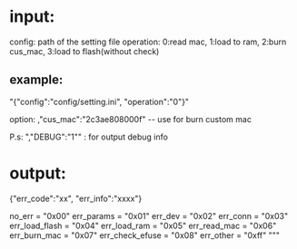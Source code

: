 # input:

config:     path of the setting file
operation:  0:read mac, 1:load to ram, 2:burn cus_mac, 3:load to flash(without check)

## example:

"{\"config\":\"config/setting.ini\", \"operation\":\"0\"}"

option: ,\"cus_mac\":\"2c3ae808000f\" -- use for burn custom mac

P.s: ",\"DEBUG\":\"1\"" :  for output debug info

# output:

{"err_code":"xx", "err_info":"xxxx"}

no_err      = "0x00" 
err_params  = "0x01"
err_dev     = "0x02"
err_conn    = "0x03"
err_load_flash = "0x04"
err_load_ram = "0x05"
err_read_mac = "0x06"
err_burn_mac = "0x07"
err_check_efuse = "0x08"
err_other   = "0xff"
"""
